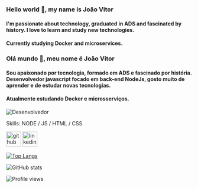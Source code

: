 ### Hello world 👋, my name is João Vitor
#### I'm passionate about technology, graduated in ADS and fascinated by history. I love to learn and study new technologies.

#### Currently studying Docker and microservices.

### Olá mundo 👋, meu nome é João Vitor
#### Sou apaixonado por tecnologia, formado em ADS e fascinado por história. Desenvolvedor javascript focado em back-end NodeJs, gosto muito de aprender e de estudar novas tecnologias.

#### Atualmente estudando Docker e microsserviços.
![Desenvolvedor ](https://i.pinimg.com/originals/3d/13/d6/3d13d6d59538d88c4cbe3948b8880a53.gif)



Skills: NODE / JS / HTML / CSS


[<img src='https://cdn.jsdelivr.net/npm/simple-icons@3.0.1/icons/github.svg' alt='github' height='40'>](https://github.com/Alencars)  [<img src='https://cdn.jsdelivr.net/npm/simple-icons@3.0.1/icons/linkedin.svg' alt='linkedin' height='40'>](https://www.linkedin.com/in/jo%C3%A3o-vitor-de-alencar-da-silva-3374a56b//)


[![Top Langs](https://github-readme-stats.vercel.app/api/top-langs/?username=Alencars&theme=highcontrast)](https://github.com/anuraghazra/github-readme-stats)

![GitHub stats](https://github-readme-stats.vercel.app/api?username=Alencars&theme=synthwave&show_icons=true)  

![Profile views](https://gpvc.arturio.dev/Alencars)  
